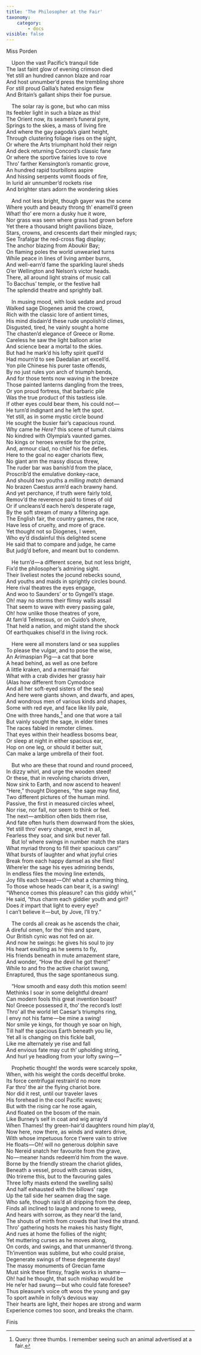 ```yaml
---
title: 'The Philosopher at the Fair'
taxonomy:
    category:
        - docs
visible: false
---
```


<div class="author">Miss Porden</div>

&emsp;Upon the vast Pacific’s tranquil tide  
The last faint glow of evening crimson died  
Yet still an hundred cannon blaze and roar  
And host unnumber’d press the trembling shore  
For still proud Gallia’s hated ensign flew  
And Britain’s gallant ships their foe pursue.

&emsp;The solar ray is gone, but who can miss  
Its feebler light in such a blaze as this!  
The Orient now, its seamen’s funeral pyre,  
Springs to the skies, a mass of living fire  
And where the gay pagoda’s giant height,  
Through clustering foliage rises on the sight,  
Or where the Arts triumphant hold their reign  
And deck returning Concord’s classic fane  
Or where the sportive fairies love to rove  
Thro’ farther Kensington’s romantic grove,  
An hundred rapid tourbillons aspire  
And hissing serpents vomit floods of fire,  
In lurid air unnumber’d rockets rise  
And brighter stars adorn the wondering skies

&emsp;And not less bright, though gayer was the scene  
Where youth and beauty throng th’ enamell’d green  
What! tho’ ere morn a dusky hue it wore,  
Nor grass was seen where grass had grown before  
Yet there a thousand bright pavilions blaze,  
Stars, crowns, and crescents dart their mingled rays;  
See Trafalgar the red-cross flag display;  
The anchor blazing from Aboukir Bay;  
On flaming poles the world unwearied turns  
While peace in lines of living amber burns,  
And well-earn’d fame the sparkling laurel sheds  
O’er Wellington and Nelson’s victor heads.  
There, all around light strains of music call  
To Bacchus’ temple, or the festive hall  
The splendid theatre and sprightly ball.  

&emsp;In musing mood, with look sedate and proud  
Walked sage Diogenes amid the crowd,  
Rich with the classic lore of antient times,  
His mind disdain’d these rude unpolish’d climes,  
Disgusted, tired, he vainly sought a home  
The chasten’d elegance of Greece or Rome.  
Careless he saw the light balloon arise  
And science bear a mortal to the skies.  
But had he mark’d his lofty spirit quell’d  
Had mourn’d to see Daedalian art excell’d.  
Yon pile Chinese his purer taste offends,  
By no just rules yon arch of triumph bends,  
And for those tents now waving in the breeze  
Those painted lanterns dangling from the trees,  
Or yon proud fortress, that barbaric pile  
Was the true product of this tastless isle.  
If other eyes could bear them, his could not —   
He turn’d indignant and he left the spot.  
<span class="pencil">Yet still, as in some mystic circle bound</span>  
<span class="pencil">He sought the busier fair’s capacious round.</span>  
Why came he *Here?* this scene of tumult claims  
No kindred with Olympia’s vaunted games.  
No kings or heroes wrestle for the prize,  
And, armour clad, no chief his foe defies.  
Here to the goal no eager chariots flew,  
No giant arm the massy discus threw,  
The ruder bar was banish’d from the place,  
Proscrib’d the emulative donkey-race,  
And should two youths a *milling match* demand  
No brazen Caestus arm’d each brawny hand.  
And yet perchance, if truth were fairly told,  
Remov’d the reverence paid to times of old  
Or if uncleans’d each hero’s desperate rage,  
By the soft stream of many a filtering age.  
The English fair, the country games, the race,  
Have less of cruelty, and more of grace.  
Yet thought not so Diogenes, I ween,  
Who ey’d disdainful this delighted scene  
He said that to compare and judge, he came  
But judg’d before, and meant but to condemn.

&emsp;He turn’d — a different scene, but not less bright,  
Fix’d the philosopher’s admiring sight.  
Their liveliest notes the jocund rebecks sound,  
And youths and maids in sprightly circles bound.  
Here rival theatres the eyes engage,  
And woo to Saunders’ or to Gyngell’s stage.  
Oh! may no storms their flimsy walls assail  
That seem to wave with every passing gale,  
Oh! how unlike those theatres of yore,  
At fam’d Telmessus, or on Cuido’s shore,  
That held a nation, and might stand the shock  
Of earthquakes chisel’d in the living rock.  

&emsp;Here were all monsters land or sea supplies  
To please the vulgar, and to pose the wise,  
An Arimaspian Pig — a cat that bore  
A head behind, <span data-tippy="besides its head" class="green">as well as one</span> before  
A little kraken, and a mermaid fair  
What with a crab divides her grassy hair  
(Alas how different from Cymodoce  
And all her soft-eyed sisters of the sea)  
And here were giants shown, and dwarfs, and apes,  
And wondrous men of various kinds and shapes,  
Some with red eye, and face like lily pale,  
One with three hands,[^1] and one that wore a tail  
But vainly sought the sage, in elder times  
The races fabled in remoter climes.  
That eyes within their headless bosoms bear,  
Or sleep at night in either spacious ear,  
Hop on one leg, or should it better suit,  
Can make a large umbrella of their foot.  

&emsp;But who are these that round and round proceed,  
In dizzy whirl, and urge the wooden steed!  
Or these, that in revolving chariots driven,  
Now sink to Earth, and now ascend to heaven!  
“Here,” thought Diogenes, “the sage may find,  
Two different pictures of the human mind.  
Passive, the first in measured circles wheel,  
Nor rise, nor fall, nor seem to think or feel.  
The next — ambition often bids them rise,  
And fate often hurls them downward from the skies,  
Yet still thro’ every change, erect in all,  
Fearless they soar, and sink but never fall.  
&emsp;But lo! where swings in number match the stars  
What myriad throng to fill their spacious cars!”  
What bursts of laughter and what joyful cries  
Break from each happy damsel as she flies!  
Where’er the sage his eyes admiring bends,  
In endless files the moving line extends,  
Joy fills each breast — Oh! what a charming thing,  
To those whose heads can bear it, is a swing!  
“Whence comes this pleasure? can this giddy whirl,”  
He said, “thus charm each giddier youth and girl?  
Does *it* impart that light to every eye?  
I can’t believe it — but, by Jove, I’ll try.”

&emsp;The cords all creak as he ascends the chair,  
A direful omen, for tho’ thin and spare,  
Our British cynic was not fed on air.  
And now he swings: he gives his soul to joy  
His heart exulting as he seems to fly,  
His friends beneath in mute amazement stare,  
And wonder, “How the devil he got there!”  
While to and fro the active chariot swung,  
Enraptured, thus the sage spontaneous sung.  

&emsp;“How smooth and easy doth this motion seem!  
Methinks I soar in some delightful dream!  
Can modern fools this great invention boast?  
No! Greece possessed it, tho’ the record’s lost!  
Thro’ all the world let Caesar’s triumphs ring,  
I envy not his fame — be mine a swing!  
Nor smile ye kings, for though ye soar on high,  
Till half the spacious Earth beneath you lie,  
Yet all is changing on this fickle ball,  
Like me alternately ye rise and fall  
And envious fate may cut th’ upholding string,  
And hurl ye headlong from your lofty swing — ”  

&emsp;Prophetic thought! the words were scarcely spoke,  
When, with his weight the cords deceitful broke.  
Its force centrifugal restrain’d no more  
Far thro’ the air the flying chariot bore.  
Nor did it rest, until our traveler laves  
His forehead in the cool Pacific waves;  
But with the rising car he rose again,  
And floated on the bosom of the main.  
Like Burney’s self in coat and wig array’d  
When Thames! thy green-hair’d daughters round him play’d,  
Now here, now there, as winds and waters drive,  
With whose impetuous force t’were vain to strive  
He floats — Oh! will no generous dolphin save  
No Nereid snatch her favourite from the grave,  
No — meaner hands redeem’d him from the wave.  
Borne by the friendly stream the chariot glides,  
Beneath a vessel, proud with canvas sides,  
(No trireme this, but to the favouring gales  
Three lofty masts extend the swelling sails)  
And half exhausted with the billows’ rage  
Up the tall side her seamen drag the sage.  
Who safe, though rais’d all dripping from the deep,  
Finds all inclined to laugh and none to weep,  
And hears with sorrow, as they near’d the land,  
The shouts of mirth from crowds that lined the strand.  
Thro’ gathering hosts he makes his hasty flight,  
And rues at home the follies of the night;  
Yet muttering curses as he moves along,  
On cords, and swings, and that unmanner’d throng.  
Th’invention was sublime, but who could praise,  
Degenerate swings of these degenerate days!  
The massy monuments of Grecian fame  
Must sink these flimsy, fragile works in shame —   
Oh! had he thought, that such mishap would be  
He ne’er had swung — but who could fate foresee?  
Thus pleasure’s voice oft woos the young and gay  
To sport awhile in folly’s devious way  
Their hearts are light, their hopes are strong and warm  
Experience comes too soon, and breaks the charm.  

Finis

[^1]: <span class="pencil">Query: three thumbs. I remember seeing such an animal advertised at a fair.</span>